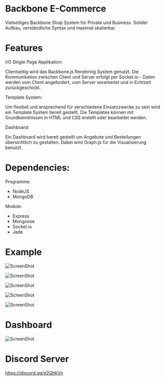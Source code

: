 # Backbone E-Commerce

Vielseitiges Backbone Shop System für Private und Business.
Solider Aufbau, verständliche Syntax und maximal skalierbar.

# Features

I/O Single Page Applikation:

Clientseitig wird das Backbone.js Rendering System genutzt. Die Kommunikation zwischen Client und Server erfolgt per Socket.io - Daten werden vom Client angefordert, vom Server verarbeitet und in Echtzeit zurückgeschickt.


Template System:

Um flexibel und ansprechend für verschiedene Einsatzzwecke zu sein wird ein Template System bereit gestellt. Die Templates können mit Grundkenntnissen in HTML und CSS erstellt oder bearbeitet werden.


Dashboard:

Ein Dashboard wird bereit gestellt um Angebote und Bestellungen übersichtlich zu gestalten. Dabei wird Graph.js für die Visualisierung benutzt.

# Dependencies:

Programme:
- NodeJS
- MongoDB

Module:
- Express
- Mongoose
- Socket.io
- Jade

# Example

![ScreenShot](https://cdn.discordapp.com/attachments/732593192729575454/735804430108065823/Bildschirmfoto_2020-07-23_um_12.23.09.png)

![ScreenShot](https://cdn.discordapp.com/attachments/732593192729575454/735867236010557460/Bildschirmfoto_2020-07-23_um_16.26.43.png)

![ScreenShot](https://cdn.discordapp.com/attachments/732593192729575454/735867276548505640/Bildschirmfoto_2020-07-23_um_16.26.05.png)

![ScreenShot](https://cdn.discordapp.com/attachments/732593192729575454/735867306634117220/Bildschirmfoto_2020-07-23_um_16.27.51.png)

![ScreenShot](https://cdn.discordapp.com/attachments/732593192729575454/735867330835382282/Bildschirmfoto_2020-07-23_um_16.32.31.png)

# Dashboard

![ScreenShot](https://cdn.discordapp.com/attachments/732593192729575454/732593586792562698/Bildschirmfoto_2020-07-14_um_15.41.36.png)

# Discord Server
https://discord.gg/d2QhkVn
